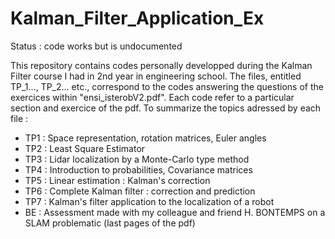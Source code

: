 # Kalman_Filter_Application_Ex

Status : code works but is undocumented

This repository contains codes personally developped during the Kalman Filter course I had in 2nd year in engineering school.
The files, entitled TP_1..., TP_2... etc., correspond to the codes answering the questions of the exercices within "ensi_isterobV2.pdf".
Each code refer to a particular section and exercice of the pdf.
To summarize the topics adressed by each file :
- TP1 : Space representation, rotation matrices, Euler angles
- TP2 : Least Square Estimator
- TP3 : Lidar localization by a Monte-Carlo type method
- TP4 : Introduction to probabilities, Covariance matrices
- TP5 : Linear estimation : Kalman's correction
- TP6 : Complete Kalman filter : correction and prediction 
- TP7 : Kalman's filter application to the localization of a robot
- BE : Assessment made with my colleague and friend H. BONTEMPS on a SLAM problematic (last pages of the pdf)
